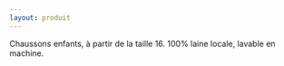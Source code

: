```yaml
---
layout: produit
---
```


Chaussons enfants, à partir de la taille 16. 100% laine locale, lavable en machine.